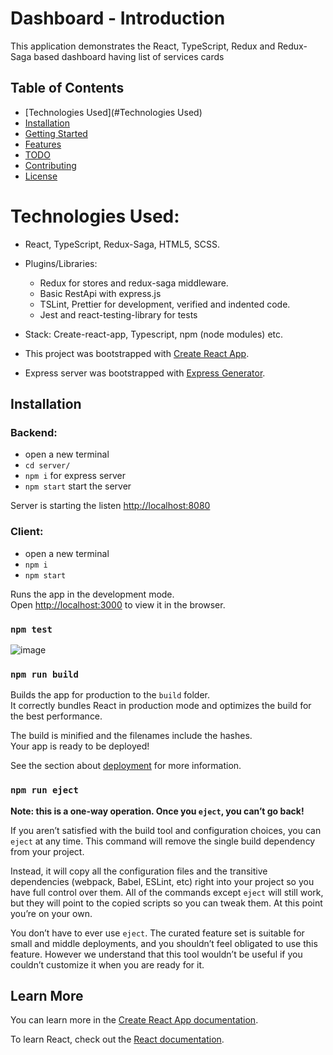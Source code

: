 # Dashboard - Introduction

This application demonstrates the React, TypeScript, Redux and Redux-Saga based dashboard having list of services cards

## Table of Contents
- [Technologies Used](#Technologies Used)
- [Installation](#installation)
- [Getting Started](#getting-started)
- [Features](#features)
- [TODO](#todo)
- [Contributing](#contributing)
- [License](#license)

# Technologies Used:

- React, TypeScript, Redux-Saga, HTML5, SCSS.
- Plugins/Libraries:
  - Redux for stores and redux-saga middleware.
  - Basic RestApi with express.js
  - TSLint, Prettier for development, verified and indented code.
  - Jest and react-testing-library for tests
 
- Stack: Create-react-app, Typescript, npm (node modules) etc.

- This project was bootstrapped with [Create React App](https://github.com/facebook/create-react-app). 
- Express server was bootstrapped with [Express Generator](https://expressjs.com/en/starter/generator.html).

## Installation 

### Backend: 
- open a new terminal
- `cd server/`
- `npm i` for express server
- `npm start` start the server

Server is starting the listen [http://localhost:8080](http://localhost:8080)

### Client: 
- open a new terminal
- `npm i` 
- `npm start`


Runs the app in the development mode.\
Open [http://localhost:3000](http://localhost:3000) to view it in the browser.


### `npm test`
![image](screen_shots/tests.png)

### `npm run build`

Builds the app for production to the `build` folder.\
It correctly bundles React in production mode and optimizes the build for the best performance.

The build is minified and the filenames include the hashes.\
Your app is ready to be deployed!

See the section about [deployment](https://facebook.github.io/create-react-app/docs/deployment) for more information.

### `npm run eject`

**Note: this is a one-way operation. Once you `eject`, you can’t go back!**

If you aren’t satisfied with the build tool and configuration choices, you can `eject` at any time. This command will remove the single build dependency from your project.

Instead, it will copy all the configuration files and the transitive dependencies (webpack, Babel, ESLint, etc) right into your project so you have full control over them. All of the commands except `eject` will still work, but they will point to the copied scripts so you can tweak them. At this point you’re on your own.

You don’t have to ever use `eject`. The curated feature set is suitable for small and middle deployments, and you shouldn’t feel obligated to use this feature. However we understand that this tool wouldn’t be useful if you couldn’t customize it when you are ready for it.

## Learn More

You can learn more in the [Create React App documentation](https://facebook.github.io/create-react-app/docs/getting-started).

To learn React, check out the [React documentation](https://reactjs.org/).
